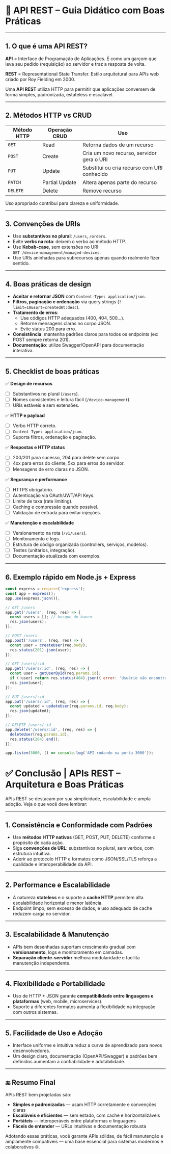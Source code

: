 # 📘 API REST – Guia Didático com Boas Práticas

---

## 1. O que é uma API REST?

**API** = Interface de Programação de Aplicações. É como um garçom que leva seu pedido (requisição) ao servidor e traz a resposta de volta.

**REST** = Representational State Transfer. Estilo arquitetural para APIs web criado por Roy Fielding em 2000.

Uma **API REST** utiliza HTTP para permitir que aplicações conversem de forma simples, padronizada, estateless e escalável.

---

## 2. Métodos HTTP vs CRUD

| Método HTTP | Operação CRUD  | Uso                                         |
|-------------|----------------|---------------------------------------------|
| `GET`       | Read           | Retorna dados de um recurso                 |
| `POST`      | Create         | Cria um novo recurso, servidor gera o URI   |
| `PUT`       | Update         | Substitui ou cria recurso com URI conhecido |
| `PATCH`     | Partial Update | Altera apenas parte do recurso              |
| `DELETE`    | Delete         | Remove recurso                              |

Uso apropriado contribui para clareza e uniformidade.

---

## 3. Convenções de URIs

- Use **substantivos no plural**: `/users`, `/orders`.
- Evite **verbs na rota**:  deixem o verbo ao método HTTP.
- Use **Kebab-case**, sem extensões no URI:  
  `GET /device-management/managed-devices`.
- Use URIs aninhadas para subrecursos apenas quando realmente fizer sentido.

---

## 4. Boas práticas de design

- **Aceitar e retornar JSON** com `Content-Type: application/json`.
- **Filtros, paginação e ordenação** via query strings (`?limit=10&sort=createdAt:desc`).
- **Tratamento de erros**: 
  - Use códigos HTTP adequados (400, 404, 500…).
  - Retorne mensagens claras no corpo JSON.
  - Evite status 200 para erro.
- **Consistência**: mantenha padrões claros para todos os endpoints (ex: POST sempre retorna 201).
- **Documentação**: utilize Swagger/OpenAPI para documentação interativa.

---

## 5. Checklist de boas práticas

✅ **Design de recursos**  
- [ ] Substantivos no plural (`/users`).  
- [ ] Nomes consistentes e leitura fácil (`/device-management`).  
- [ ] URIs estáveis e sem extensões.

✅ **HTTP e payload**  
- [ ] Verbo HTTP correto.  
- [ ] `Content-Type: application/json`.  
- [ ] Suporta filtros, ordenação e paginação.

✅ **Respostas e HTTP status**  
- [ ] 200/201 para sucesso, 204 para delete sem corpo.  
- [ ] 4xx para erros do cliente, 5xx para erros do servidor.  
- [ ] Mensagens de erro claras no JSON.

✅ **Segurança e performance**  
- [ ] HTTPS obrigatório.  
- [ ] Autenticação via OAuth/JWT/API Keys.  
- [ ] Limite de taxa (rate limiting).  
- [ ] Caching e compressão quando possível.  
- [ ] Validação de entrada para evitar injeções.

✅ **Manutenção e escalabilidade**  
- [ ] Versionamento na rota (`/v1/users`).  
- [ ] Monitoramento e logs.  
- [ ] Estrutura de código organizada (controllers, serviços, modelos).  
- [ ] Testes (unitários, integração).  
- [ ] Documentação atualizada com exemplos.

---

## 6. Exemplo rápido em Node.js + Express

```js
const express = require('express');
const app = express();
app.use(express.json());

// GET /users
app.get('/users', (req, res) => {
  const users = []; // busque do banco
  res.json(users);
});

// POST /users
app.post('/users', (req, res) => {
  const user = createUser(req.body);
  res.status(201).json(user);
});

// GET /users/:id
app.get('/users/:id', (req, res) => {
  const user = getUserById(req.params.id);
  if (!user) return res.status(404).json({ error: 'Usuário não encontrado' });
  res.json(user);
});

// PUT /users/:id
app.put('/users/:id', (req, res) => {
  const updated = updateUser(req.params.id, req.body);
  res.json(updated);
});

// DELETE /users/:id
app.delete('/users/:id', (req, res) => {
  deleteUser(req.params.id);
  res.status(204).end();
});

app.listen(3000, () => console.log('API rodando na porta 3000'));
```

# ✅ Conclusão | APIs REST – Arquitetura e Boas Práticas

APIs REST se destacam por sua simplicidade, escalabilidade e ampla adoção. Veja o que você deve lembrar:

---

## 1. Consistência e Conformidade com Padrões
- Use **métodos HTTP nativos** (GET, POST, PUT, DELETE) conforme o propósito de cada ação.  
- Siga **convenções de URL**: substantivos no plural, sem verbos, com estrutura intuitiva.  
- Aderir ao protocolo HTTP e formatos como JSON/SSL/TLS reforça a qualidade e interoperabilidade da API.

---

## 2. Performance e Escalabilidade
- A natureza **stateless** e o suporte a **cache HTTP** permitem alta escalabilidade horizontal e menor latência.  
- Endpoint limpo, sem excesso de dados, e uso adequado de cache reduzem carga no servidor.

---

## 3. Escalabilidade & Manutenção
- APIs bem desenhadas suportam crescimento gradual com **versionamento**, logs e monitoramento em camadas. 
- **Separação cliente-servidor** melhora modularidade e facilita manutenção independente.

---

## 4. Flexibilidade e Portabilidade
- Uso de HTTP + JSON garante **compatibilidade entre linguagens e plataformas** (web, mobile, microservices).  
- Suporte a diferentes formatos aumenta a flexibilidade na integração com outros sistemas.

---

## 5. Facilidade de Uso e Adoção
- Interface uniforme e intuitiva reduz a curva de aprendizado para novos desenvolvedores.
- Um design claro, documentação (OpenAPI/Swagger) e padrões bem definidos aumentam a confiabilidade e adotabilidade.

---

## 🔚 Resumo Final

APIs REST bem projetadas são:

- **Simples e padronizadas** — usam HTTP corretamente e convenções claras  
- **Escaláveis e eficientes** — sem estado, com cache e horizontalizáveis  
- **Portáteis** — interoperáveis entre plataformas e linguagens  
- **Fáceis de entender** — URLs intuitivas e documentação robusta

Adotando essas práticas, você garante APIs sólidas, de fácil manutenção e amplamente compatíveis — uma base essencial para sistemas modernos e colaborativos 🌐.
